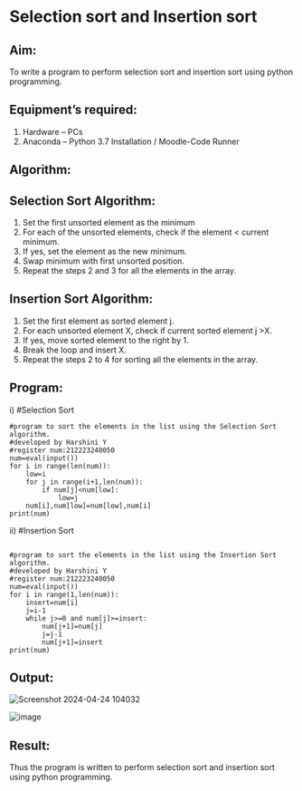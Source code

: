 # Selection sort and Insertion sort
## Aim:
To write a program to perform selection sort and insertion sort using python programming.
## Equipment’s required:
1.	Hardware – PCs
2.	Anaconda – Python 3.7 Installation / Moodle-Code Runner
## Algorithm:
## Selection Sort Algorithm:
1.	Set the first unsorted element as the minimum
2.	For each of the unsorted elements, check if the element < current minimum.
3.	If yes, set the element as the new minimum.
4.	Swap minimum with first unsorted position.
5.	Repeat the steps 2 and 3 for all the elements in the array.
## Insertion Sort Algorithm:
1.	Set the first element as sorted element j.
2.	For each unsorted element X, check if current sorted element j >X.
3.	If yes, move sorted element to the right by 1.
4.	Break the loop and insert X.
5.	Repeat the steps 2 to 4 for sorting all the elements in the array.
## Program:
i)	#Selection Sort
```
#program to sort the elements in the list using the Selection Sort algorithm.
#developed by Harshini Y
#register num:212223240050
num=eval(input())
for i in range(len(num)):
    low=i
    for j in range(i+1,len(num)):
        if num[j]<num[low]:
            low=j
    num[i],num[low]=num[low],num[i]
print(num)

```
ii)	#Insertion Sort
```

#program to sort the elements in the list using the Insertion Sort algorithm.
#developed by Harshini Y
#register num:212223240050
num=eval(input())
for i in range(1,len(num)):
    insert=num[i]
    j=i-1
    while j>=0 and num[j]>=insert:
        num[j+1]=num[j]
        j=j-1
        num[j+1]=insert
print(num)

```

## Output:
![Screenshot 2024-04-24 104032](https://github.com/harshiniyu/Sorting-Algorithms/assets/144979786/2c7556ae-4565-4ac1-bd21-90642c176c97)

![image](https://github.com/harshiniyu/Sorting-Algorithms/assets/144979786/7953232a-4fba-423c-be87-4951a04cce4b)

## Result:
Thus the program is written to perform selection sort and insertion sort using python programming.
